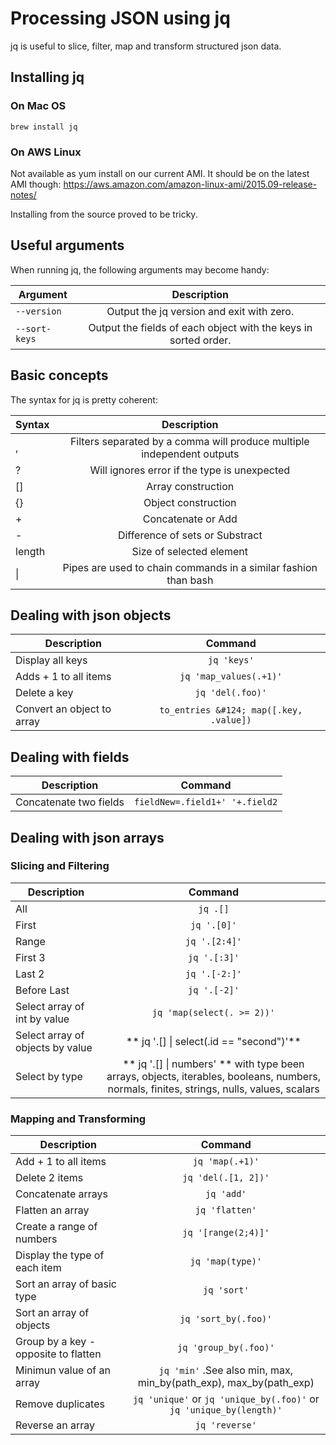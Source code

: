 # Processing JSON using jq

jq is useful to slice, filter, map and transform structured json data.

## Installing jq

### On Mac OS

`brew install jq`

### On AWS Linux

Not available as yum install on our current AMI. It should be on the latest AMI though: https://aws.amazon.com/amazon-linux-ami/2015.09-release-notes/

Installing from the source proved to be tricky.

## Useful arguments

When running jq, the following arguments may become handy:

|Argument     |Description                                                    |
|-------------|:-------------------------------------------------------------:|
|`--version`  |Output the jq version and exit with zero.                      |
|`--sort-keys`|Output the fields of each object with the keys in sorted order.|

## Basic concepts

The syntax for jq is pretty coherent:

|Syntax|Description                                                           |
|------|:--------------------------------------------------------------------:|
|,     |Filters separated by a comma will produce multiple independent outputs|
|?     |Will ignores error if the type is unexpected                          |
|[]    |Array construction                                                    |
|{}    |Object construction                                                   |
|+     |Concatenate or Add                                                    |
|-     |Difference of sets or Substract                                       |
|length|Size of selected element                                              |
|&#124;|Pipes are used to chain commands in a similar fashion than bash       |


## Dealing with json objects

|Description               |Command                                |
|--------------------------|:-------------------------------------:|
|Display all keys          |`jq 'keys'`                            |
|Adds + 1 to all items     |`jq 'map_values(.+1)'`                 |
|Delete a key              |`jq 'del(.foo)'`                       |
|Convert an object to array|`to_entries &#124; map([.key, .value])`|

## Dealing with fields

|Description           |Command                       |
|----------------------|:----------------------------:|
|Concatenate two fields|`fieldNew=.field1+' '+.field2`|


## Dealing with json arrays

### Slicing and Filtering

|Description                     |Command                                                                                                                                      |
|--------------------------------|:-------------------------------------------------------------------------------------------------------------------------------------------:|
|All                             |`jq .[]`                                                                                                                                     |
|First                           |`jq '.[0]'`                                                                                                                                  |
|Range                           |`jq '.[2:4]'`                                                                                                                                |
|First 3                         |`jq '.[:3]'`                                                                                                                                 |
|Last 2                          |`jq '.[-2:]'`                                                                                                                                |
|Before Last                     |`jq '.[-2]'`                                                                                                                                 |
|Select array of int by value    |`jq 'map(select(. >= 2))'`                                                                                                                   |
|Select array of objects by value|** jq '.[] &#124; select(.id == "second")'**                                                                                                 |
|Select by type                  |** jq '.[] &#124; numbers' ** with type been arrays, objects, iterables, booleans, numbers, normals, finites, strings, nulls, values, scalars|

### Mapping and Transforming

|Description                         |Command                                                            |
|------------------------------------|:-----------------------------------------------------------------:|
|Add + 1 to all items                |`jq 'map(.+1)'`                                                    |
|Delete 2 items                      |`jq 'del(.[1, 2])'`                                                |
|Concatenate arrays                  |`jq 'add'`                                                         |
|Flatten an array                    |`jq 'flatten'`                                                     |
|Create a range of numbers           |`jq '[range(2;4)]'`                                                |
|Display the type of each item       |`jq 'map(type)'`                                                   |
|Sort an array of basic type         |`jq 'sort'`                                                        |
|Sort an array of objects            |`jq 'sort_by(.foo)'`                                               |
|Group by a key - opposite to flatten|`jq 'group_by(.foo)'`                                              |
|Minimun value of an array           |`jq 'min'` .See also  min, max, min_by(path_exp), max_by(path_exp) |
|Remove duplicates                   |`jq 'unique'` or `jq 'unique_by(.foo)'` or `jq 'unique_by(length)'`|
|Reverse an array                    |`jq 'reverse'`                                                     |
